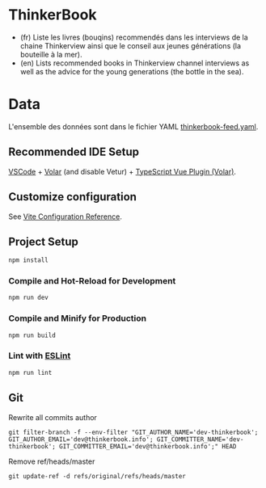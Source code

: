 # ThinkerBook

* (fr) Liste les livres (bouqins) recommendés dans les interviews de la chaine Thinkerview ainsi que le conseil aux jeunes générations (la bouteille à la mer).
* (en) Lists recommended books in Thinkerview channel interviews as well as the advice for the young generations (the bottle in the sea).

# Data

L'ensemble des données sont dans le fichier YAML [thinkerbook-feed.yaml](src/assets/thinkerbook-feed.yaml).

## Recommended IDE Setup

[VSCode](https://code.visualstudio.com/) + [Volar](https://marketplace.visualstudio.com/items?itemName=johnsoncodehk.volar) (and disable Vetur) + [TypeScript Vue Plugin (Volar)](https://marketplace.visualstudio.com/items?itemName=johnsoncodehk.vscode-typescript-vue-plugin).

## Customize configuration

See [Vite Configuration Reference](https://vitejs.dev/config/).

## Project Setup

```sh
npm install
```

### Compile and Hot-Reload for Development

```sh
npm run dev
```

### Compile and Minify for Production

```sh
npm run build
```

### Lint with [ESLint](https://eslint.org/)

```sh
npm run lint
```

## Git

Rewrite all commits author

    git filter-branch -f --env-filter "GIT_AUTHOR_NAME='dev-thinkerbook'; GIT_AUTHOR_EMAIL='dev@thinkerbook.info'; GIT_COMMITTER_NAME='dev-thinkerbook'; GIT_COMMITTER_EMAIL='dev@thinkerbook.info';" HEAD

Remove ref/heads/master

    git update-ref -d refs/original/refs/heads/master
